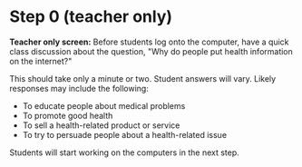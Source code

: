 # Step 0 (teacher only)

**Teacher only screen:** Before students log onto the computer, have a quick class discussion about the question, "Why do people put health information on the internet?" 

This should take only a minute or two. Student answers will vary. Likely responses may include the following:

- To educate people about medical problems
- To promote good health
- To sell a health-related product or service
- To try to persuade people about a health-related issue

Students will start working on the computers in the next step.
